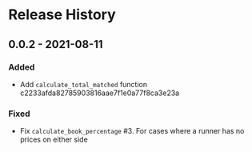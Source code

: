 # Release History

## 0.0.2 - 2021-08-11

### Added

* Add `calculate_total_matched` function c2233afda82785903816aae7f1e0a77f8ca3e23a

### Fixed

* Fix `calculate_book_percentage` #3. For cases where a runner has no prices on either side